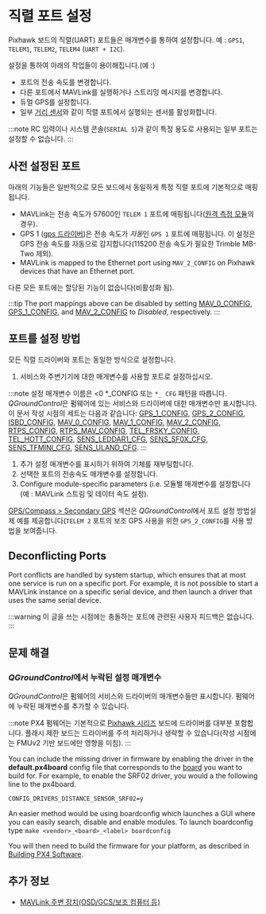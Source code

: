 # 직렬 포트 설정

Pixhawk 보드의 직렬(UART) 포트들은 매개변수를 통하여 설정합니다. 예 : `GPS1`, `TELEM1`, `TELEM2`, `TELEM4` (`UART + I2C`).

설정을 통하여 아래의 작업들이 용이해집니다.(예 :)
- 포트의 전송 속도를 변경합니다.
- 다른 포트에서 MAVLink를 실행하거나 스트리밍 메시지를 변경합니다.
- 듀얼 GPS를 설정합니다.
- 일부 [거리 센서](../sensor/rangefinders.md)와 같이 직렬 포트에서 실행되는 센서를 활성화합니다.

:::note RC
입력이나 시스템 콘솔(`SERIAL 5`)과 같이 특정 용도로 사용되는 일부 포트는 설정할 수 없습니다.
:::

<span id="default_port_mapping"></span>
## 사전 설정된 포트

아래의 기능들은 일반적으로 모든 보드에서 동일하게 특정 직렬 포트에 기본적으로 매핑됩니다.

- MAVLink는 전송 속도가 57600인 `TELEM 1` 포트에 매핑됩니다([원격 측정 모듈](../telemetry/README.md)의 경우).
- GPS 1 ([gps 드라이버](../modules/modules_driver.md#gps))은 전송 속도가 *자동*인 `GPS 1` 포트에 매핑됩니다. 이 설정은 GPS 전송 속도를 자동으로 감지합니다(115200 전송 속도가 필요한 Trimble MB-Two 제외).
- MAVLink is mapped to the Ethernet port using `MAV_2_CONFIG` on Pixhawk devices that have an Ethernet port.

다른 모든 포트에는 할당된 기능이 없습니다(비활성화 됨).

:::tip
The port mappings above can be disabled by setting [MAV_0_CONFIG](../advanced_config/parameter_reference.md#MAV_0_CONFIG), [GPS_1_CONFIG](../advanced_config/parameter_reference.md#GPS_1_CONFIG), and [MAV_2_CONFIG](../advanced_config/parameter_reference.md#MAV_2_CONFIG) to *Disabled*, respectively.
:::


## 포트를 설정 방법

모든 직렬 드라이버와 포트는 동일한 방식으로 설정합니다.
1. 서비스와 주변기기에 대한 매개변수를 사용할 포트로 설정하십시오.

:::note
설정 매개변수 이름은 <0 *_CONFIG</code> 또는 `*_ CFG` 패턴을 따릅니다. *QGroundControl*은 펌웨어에 있는 서비스와 드라이버에 대한 매개변수만 표시합니다. 이 문서 작성 시점의 세트는 다음과 같습니다: [GPS_1_CONFIG](../advanced_config/parameter_reference.md#GPS_1_CONFIG), [GPS_2_CONFIG](../advanced_config/parameter_reference.md#GPS_2_CONFIG), [ISBD_CONFIG](../advanced_config/parameter_reference.md#ISBD_CONFIG), [MAV_0_CONFIG](../advanced_config/parameter_reference.md#MAV_0_CONFIG), [MAV_1_CONFIG](../advanced_config/parameter_reference.md#MAV_1_CONFIG), [MAV_2_CONFIG](../advanced_config/parameter_reference.md#MAV_2_CONFIG), [RTPS_CONFIG](../advanced_config/parameter_reference.md#RTPS_CONFIG), [RTPS_MAV_CONFIG](../advanced_config/parameter_reference.md#RTPS_MAV_CONFIG), [TEL_FRSKY_CONFIG](../advanced_config/parameter_reference.md#TEL_FRSKY_CONFIG), [TEL_HOTT_CONFIG](../advanced_config/parameter_reference.md#TEL_HOTT_CONFIG), [SENS_LEDDAR1_CFG](../advanced_config/parameter_reference.md#SENS_LEDDAR1_CFG), [SENS_SF0X_CFG](../advanced_config/parameter_reference.md#SENS_SF0X_CFG), [SENS_TFMINI_CFG](../advanced_config/parameter_reference.md#SENS_TFMINI_CFG), [SENS_ULAND_CFG](../advanced_config/parameter_reference.md#SENS_ULAND_CFG).
:::
1. 추가 설정 매개변수를 표시하기 위하여 기체를 재부팅합니다.
1. 선택한 포트의 전송속도 매개변수를 설정합니다.
1. Configure module-specific parameters (i.e. 모듈별 매개변수를 설정합니다(예 : MAVLink 스트림 및 데이터 속도 설정).

[GPS/Compass > Secondary GPS](../gps_compass/README.md#dual_gps) 섹션은 *QGroundControl*에서 포트 설정 방법실제 예를 제공합니다(`TELEM 2` 포트의 보조 GPS 사용을 위한 `GPS_2_CONFIG`를 사용 방법을 보여줍니다.


## Deconflicting Ports

Port conflicts are handled by system startup, which ensures that at most one service is run on a specific port. For example, it is not possible to start a MAVLink instance on a specific serial device, and then launch a driver that uses the same serial device.

:::warning
이 글을 쓰는 시점에는 충돌하는 포트에 관련된 사용자 피드백은 없습니다.
:::


## 문제 해결

<span id="parameter_not_in_firmware"></span>
### *QGroundControl*에서 누락된 설정 매개변수

*QGroundControl*은 펌웨어의 서비스와 드라이버의 매개변수들만 표시합니다. 펌웨어에 누락된 매개변수를 추가할 수 있습니다.

:::note PX4 펌웨어는 기본적으로 [Pixhawk 시리즈](../flight_controller/pixhawk_series.md) 보드에 드라이버를 대부분 포함합니다. 플래시 제한 보드는 드라이버를 주석 처리하거나 생략할 수 있습니다(작성 시점에는 FMUv2 기반 보드에만 영향을 미침).
:::

You can include the missing driver in firmware by enabling the driver in the **default.px4board** config file that corresponds to the [board](https://github.com/PX4/PX4-Autopilot/tree/master/boards/px4) you want to build for. For example, to enable the SRF02 driver, you would a the following line to the px4board.
```
CONFIG_DRIVERS_DISTANCE_SENSOR_SRF02=y
```

An easier method would be using boardconfig which launches a GUI where you can easily search, disable and enable modules. To launch boardconfig type `make <vendor>_<board>_<label> boardconfig`

You will then need to build the firmware for your platform, as described in [Building PX4 Software](../dev_setup/building_px4.md).


## 추가 정보

* [MAVLink 주변 장치(OSD/GCS/보조 컴퓨터 등)](../peripherals/mavlink_peripherals.md)
